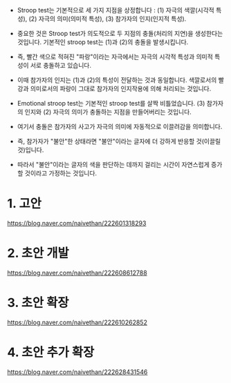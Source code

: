 
- Stroop test는 기본적으로 세 가지 지점을 상정합니다 : (1) 자극의 색깔(시각적 특성), (2) 자극의 의미(의미적 특성), (3) 참가자의 인지(인지적 특성).
- 중요한 것은 Stroop test가 의도적으로 두 지점의 충돌(처리의 지연)을 생성한다는 것입니다. 기본적인 stroop test는 (1)과 (2)의 충돌을 발생시킵니다.
- 즉, 빨간 색으로 적혀진 "파랑"이라는 자극에서는 자극의 시각적 특성과 의미적 특성이 서로 충돌하고 있습니다.
- 이때 참가자의 인지는 (1)과 (2)의 특성이 전달하는 것과 동일합니다. 색깔로서의 빨강과 의미로서의 파랑이 그대로 참가자의 인지작용에 의해 처리되는 것입니다.

- Emotional stroop test는 기본적인 stroop test를 살짝 비틀었습니다. (3) 참가자의 인지와 (2) 자극의 의미가 충돌하는 지점을 만들어버리는 것입니다.
- 여기서 충돌은 참가자의 사고가 자극의 의미에 자동적으로 이끌려감을 의미합니다.
- 즉, 참가자가 "불안"한 상태라면 "불안"이라는 글자에 더 강하게 반응할 것(이끌릴 것)입니다.
- 따라서 "불안"이라는 글자의 색을 판단하는 데까지 걸리는 시간이 자연스럽게 증가할 것이라고 가정하는 것입니다. 


# 1. 고안
https://blog.naver.com/naivethan/222601318293

# 2. 초안 개발
https://blog.naver.com/naivethan/222608612788

# 3. 초안 확장
https://blog.naver.com/naivethan/222610262852

# 4. 초안 추가 확장
https://blog.naver.com/naivethan/222628431546

